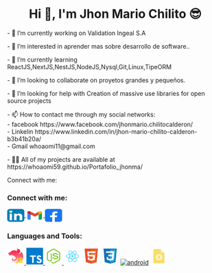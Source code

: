 <h1 align="center">Hi 👋, I'm Jhon Mario Chilito 😎</h1>
<p align="left">- 🔭 I’m currently working on Validation Ingeal S.A</p>
<p align="left">- 👀 I’m interested in aprender mas sobre desarrollo de software..</p>
<p align="left">- 🌱  I’m currently learning ReactJS,NextJS,NestJS,NodeJS,Nysql,Git,Linux,TipeORM</p>
<p align="left">- 💞️ I’m looking to collaborate on  proyetos grandes y pequeños.</p>
<p align="left">- 🤝 I’m looking for help with Creation of massive use libraries for open source projects</p>
<p align="left">- 📫 How to contact me through my social networks:
<br>- facebook https://www.facebook.com/jhonmario.chilitocalderon/
<br>- Linkelin https://www.linkedin.com/in/jhon-mario-chilito-calderon-b3b41b20a/
<br>- Gmail whoaomi11@gmail.com
</p>
<p align="left">- 👨‍💻 All of my projects are available at  https://whoaomi59.github.io/Portafolio_jhonma/</p>

Connect with me:
<h3 align="left">Connect with me:</h3>
<p align="left">
    <!--REDES SOCIALES-->
    <a href="https://www.linkedin.com/in/jhon-mario-chilito-calderon-b3b41b20a/" target="blank">
         <img align="center" src="./img/iconfinder-social-media-applications-14linkedin-4102586_113786.svg" alt="devalexanderdaza" height="30" width="40"/>
    </a>
    <a href="whoaomi11@gmail.com" target="blank">
         <img align="center" src="./img/gmail_new_logo_icon_159149.svg" alt="devalexanderdaza" height="30" width="40"/>
    </a>
    <a href="https://www.facebook.com/jhonmario.chilitocalderon" target="blank">
         <img align="center" src="./img/facebook_icon_130940.svg" alt="devalexanderdaza" height="30" width="40"/>
    </a>
</p> 
<!-- LENGUAGES DE PROGRAMACION -->
<h3 align="left">Languages and Tools:</h3>
<p align="left"> 
    <!-- NEST -->
    <a href="https://nestjs.com/" target="_blank" rel="noreferrer"> <img src="./img/file_type_nest_middleware_js_icon_130363.svg" alt="android" width="40" height="40"/> </a>
    <!-- TYPESCRIPT -->
    <a href="https://www.typescriptlang.org/" target="_blank" rel="noreferrer"> <img src="./img/typescript_plain_logo_icon_146316.svg" alt="android" width="40" height="40"/> </a>
    <!-- NODE  -->
    <a href="https://nodejs.org/es/" target="_blank" rel="noreferrer"> <img src="./img/file_type_node_icon_130301.svg" alt="android" width="40" height="40"/> </a>
    <!-- REACT JS -->
    <a href="https://es.reactjs.org/" target="_blank" rel="noreferrer"> <img src="./img/react_icon_130845.svg" alt="android" width="40" height="40"/></a>
    <!-- HTML -->
    <a href="https://es.reactjs.org/" target="_blank" rel="noreferrer"> <img src="./img/file_type_html_icon_130541.svg" alt="android" width="40" height="40"/></a>
    <!-- css -->
    <a href="https://es.reactjs.org/" target="_blank" rel="noreferrer"> <img src="./img/file_type_css_icon_130661.svg" alt="android" width="40" height="40"/></a>
    <!-- MYSQL -->
    <a href="https://es.reactjs.org/" target="_blank" rel="noreferrer"> <img src="./img/mysqlworkbench_935321.svg" alt="android" width="40" height="40"/></a>
    <!-- JSON -->
    <a href="https://es.reactjs.org/" target="_blank" rel="noreferrer"> <img src="./img/applicationjson_103623.svg" alt="android" width="40" height="40"/></a>
</p>

<!---
whoaomi59/whoaomi59 is a ✨ special ✨ repository because its `README.md` (this file) appears on your GitHub profile.
You can click the Preview link to take a look at your changes.
--->
